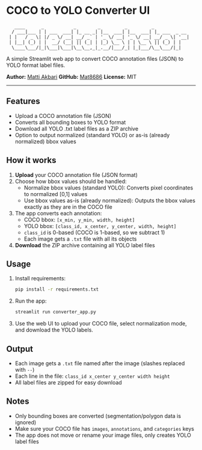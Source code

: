 # COCO to YOLO Converter UI

```
   ____      _           _        _         _         _             
  / ___|___ | | ___  ___| |_ __ _| |__  ___| |__  ___| |_ ___  _ __ 
 | |   / _ \| |/ _ \/ __| __/ _` | '_ \/ __| '_ \/ __| __/ _ \| '__|
 | |__| (_) | |  __/ (__| || (_| | |_) \__ \ | | \__ \ || (_) | |   
  \____\___/|_|\___|\___|\__\__,_|_.__/|___/_| |_|___/\__\___/|_|   
```

A simple Streamlit web app to convert COCO annotation files (JSON) to YOLO format label files.

**Author:** [Matti Akbari](https://www.linkedin.com/in/mattiakbari/)
**GitHub:** [Mat8686](https://github.com/Mat8686)
**License:** MIT

---

## Features
- Upload a COCO annotation file (JSON)
- Converts all bounding boxes to YOLO format
- Download all YOLO .txt label files as a ZIP archive
- Option to output normalized (standard YOLO) or as-is (already normalized) bbox values

## How it works
1. **Upload** your COCO annotation file (JSON format)
2. Choose how bbox values should be handled:
   - Normalize bbox values (standard YOLO): Converts pixel coordinates to normalized [0,1] values
   - Use bbox values as-is (already normalized): Outputs the bbox values exactly as they are in the COCO file
3. The app converts each annotation:
   - COCO bbox: `[x_min, y_min, width, height]`
   - YOLO bbox: `[class_id, x_center, y_center, width, height]`
   - `class_id` is 0-based (COCO is 1-based, so we subtract 1)
   - Each image gets a `.txt` file with all its objects
4. **Download** the ZIP archive containing all YOLO label files

## Usage
1. Install requirements:
   ```bash
   pip install -r requirements.txt
   ```
2. Run the app:
   ```bash
   streamlit run converter_app.py
   ```
3. Use the web UI to upload your COCO file, select normalization mode, and download the YOLO labels.

## Output
- Each image gets a `.txt` file named after the image (slashes replaced with `--`)
- Each line in the file: `class_id x_center y_center width height`
- All label files are zipped for easy download

## Notes
- Only bounding boxes are converted (segmentation/polygon data is ignored)
- Make sure your COCO file has `images`, `annotations`, and `categories` keys
- The app does not move or rename your image files, only creates YOLO label files 